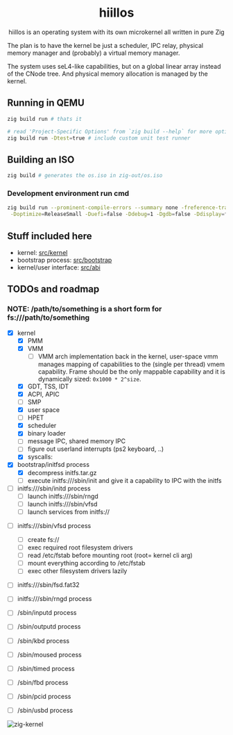 <div align="center">

# hiillos

hiillos is an operating system with its own microkernel
all written in pure Zig

</div>

The plan is to have the kernel be just a scheduler, IPC relay,
physical memory manager and (probably) a virtual memory manager.

The system uses seL4-like capabilities, but on a global linear array instead of the CNode tree.
And physical memory allocation is managed by the kernel.

## Running in QEMU

```bash
zig build run # thats it

# read 'Project-Specific Options' from `zig build --help` for more options
zig build run -Dtest=true # include custom unit test runner
```

## Building an ISO

```bash
zig build # generates the os.iso in zig-out/os.iso
```

### Development environment run cmd

```bash
zig build run --prominent-compile-errors --summary none -freference-trace \
 -Doptimize=ReleaseSmall -Duefi=false -Ddebug=1 -Dgdb=false -Ddisplay=false -Dtest=true
```

## Stuff included here

 - kernel: [src/kernel](/src/kernel)
 - bootstrap process: [src/bootstrap](src/bootstrap)
 - kernel/user interface: [src/abi](src/abi)

## TODOs and roadmap

### NOTE: /path/to/something is a short form for fs:///path/to/something

- [x] kernel
  - [x] PMM
  - [x] VMM
    - [ ] VMM arch implementation back in the kernel,
          user-space vmm manages mapping of capabilities
          to the (single per thread) vmem capability.
          Frame should be the only mappable capability
          and it is dynamically sized: `0x1000 * 2^size`.
  - [x] GDT, TSS, IDT
  - [x] ACPI, APIC
  - [ ] SMP
  - [x] user space
  - [ ] HPET
  - [x] scheduler
  - [x] binary loader
  - [ ] message IPC, shared memory IPC
  - [ ] figure out userland interrupts (ps2 keyboard, ..)
  - [x] syscalls:

- [x] bootstrap/initfsd process
  - [x] decompress initfs.tar.gz
  - [ ] execute initfs:///sbin/init and give it a capability to IPC with the initfs

- [ ] initfs:///sbin/initd process
  - [ ] launch initfs:///sbin/rngd
  - [ ] launch initfs:///sbin/vfsd
  - [ ] launch services from initfs://
<!---
  - [ ] launch /bin/wm
-->

- [ ] initfs:///sbin/vfsd process
  - [ ] create fs://
  - [ ] exec required root filesystem drivers
  - [ ] read /etc/fstab before mounting root (root= kernel cli arg)
  - [ ] mount everything according to /etc/fstab
  - [ ] exec other filesystem drivers lazily

- [ ] initfs:///sbin/fsd.fat32

- [ ] initfs:///sbin/rngd process

- [ ] /sbin/inputd process

- [ ] /sbin/outputd process

- [ ] /sbin/kbd process

- [ ] /sbin/moused process

- [ ] /sbin/timed process

- [ ] /sbin/fbd process

- [ ] /sbin/pcid process

- [ ] /sbin/usbd process
     
![zig-kernel](https://github.com/user-attachments/assets/e508b174-1ccd-4830-aa00-68ec27faba77)

